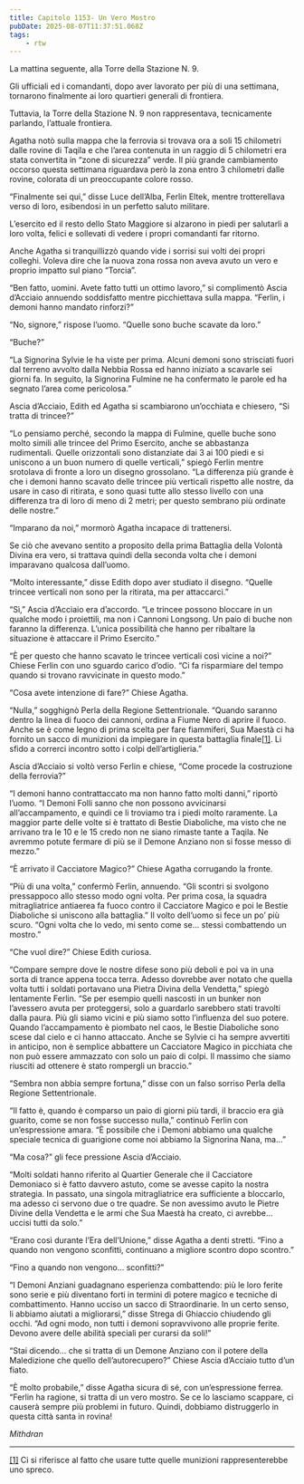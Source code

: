 ```yaml
---
title: Capitolo 1153- Un Vero Mostro
pubDate: 2025-08-07T11:37:51.068Z
tags:
    - rtw
---
```













La mattina seguente, alla Torre della Stazione N. 9.






Gli ufficiali ed i comandanti, dopo aver lavorato per più di una settimana, tornarono finalmente ai loro quartieri generali di frontiera.






Tuttavia, la Torre della Stazione N. 9 non rappresentava, tecnicamente parlando, l’attuale frontiera.






Agatha notò sulla mappa che la ferrovia si trovava ora a soli 15 chilometri dalle rovine di Taqila e che l’area contenuta in un raggio di 5 chilometri era stata convertita in “zone di sicurezza” verde. Il più grande cambiamento occorso questa settimana riguardava però la zona entro 3 chilometri dalle rovine, colorata di un preoccupante colore rosso.






“Finalmente sei qui,” disse Luce dell’Alba, Ferlin Eltek, mentre trotterellava verso di loro, esibendosi in un perfetto saluto militare.






L’esercito ed il resto dello Stato Maggiore si alzarono in piedi per salutarli a loro volta, felici e sollevati di vedere i propri comandanti far ritorno.






Anche Agatha si tranquillizzò quando vide i sorrisi sui volti dei propri colleghi. Voleva dire che la nuova zona rossa non aveva avuto un vero e proprio impatto sul piano “Torcia”.






“Ben fatto, uomini. Avete fatto tutti un ottimo lavoro,” si complimentò Ascia d’Acciaio annuendo soddisfatto mentre picchiettava sulla mappa. “Ferlin, i demoni hanno mandato rinforzi?”






“No, signore,” rispose l’uomo. “Quelle sono buche scavate da loro.”






“Buche?”






“La Signorina Sylvie le ha viste per prima. Alcuni demoni sono strisciati fuori dal terreno avvolto dalla Nebbia Rossa ed hanno iniziato a scavarle sei giorni fa. In seguito, la Signorina Fulmine ne ha confermato le parole ed ha segnato l’area come pericolosa.”






Ascia d’Acciaio, Edith ed Agatha si scambiarono un’occhiata e chiesero, “Si tratta di trincee?”






“Lo pensiamo perché, secondo la mappa di Fulmine, quelle buche sono molto simili alle trincee del Primo Esercito, anche se abbastanza rudimentali. Quelle orizzontali sono distanziate dai 3 ai 100 piedi e si uniscono a un buon numero di quelle verticali,” spiegò Ferlin mentre srotolava di fronte a loro un disegno grossolano. “La differenza più grande è che i demoni hanno scavato delle trincee più verticali rispetto alle nostre, da usare in caso di ritirata, e sono quasi tutte allo stesso livello con una differenza tra di loro di meno di 2 metri; per questo sembrano più ordinate delle nostre.”






“Imparano da noi,” mormorò Agatha incapace di trattenersi.






Se ciò che avevano sentito a proposito della prima Battaglia della Volontà Divina era vero, si trattava quindi della seconda volta che i demoni imparavano qualcosa dall’uomo.






“Molto interessante,” disse Edith dopo aver studiato il disegno. “Quelle trincee verticali non sono per la ritirata, ma per attaccarci.”






“Sì,” Ascia d’Acciaio era d’accordo. “Le trincee possono bloccare in un qualche modo i proiettili, ma non i Cannoni Longsong. Un paio di buche non faranno la differenza. L’unica possibilità che hanno per ribaltare la situazione è attaccare il Primo Esercito.”






“È per questo che hanno scavato le trincee verticali così vicine a noi?” Chiese Ferlin con uno sguardo carico d’odio. “Ci fa risparmiare del tempo quando si trovano ravvicinate in questo modo.”






“Cosa avete intenzione di fare?” Chiese Agatha.






“Nulla,” sogghignò Perla della Regione Settentrionale. “Quando saranno dentro la linea di fuoco dei cannoni, ordina a Fiume Nero di aprire il fuoco. Anche se è come legno di prima scelta per fare fiammiferi, Sua Maestà ci ha fornito un sacco di munizioni da impiegare in questa battaglia finale<a href="#_ftn1">[1]</a>. Li sfido a correrci incontro sotto i colpi dell’artiglieria.”






Ascia d’Acciaio si voltò verso Ferlin e chiese, “Come procede la costruzione della ferrovia?”






“I demoni hanno contrattaccato ma non hanno fatto molti danni,” riportò l’uomo. “I Demoni Folli sanno che non possono avvicinarsi all’accampamento, e quindi ce li troviamo tra i piedi molto raramente. La maggior parte delle volte si è trattato di Bestie Diaboliche, ma visto che ne arrivano tra le 10 e le 15 credo non ne siano rimaste tante a Taqila. Ne avremmo potute fermare di più se il Demone Anziano non si fosse messo di mezzo.”






“È arrivato il Cacciatore Magico?” Chiese Agatha corrugando la fronte.






“Più di una volta,” confermò Ferlin, annuendo. “Gli scontri si svolgono pressappoco allo stesso modo ogni volta. Per prima cosa, la squadra mitragliatrice antiaerea fa fuoco contro il Cacciatore Magico e poi le Bestie Diaboliche si uniscono alla battaglia.” Il volto dell’uomo si fece un po’ più scuro. “Ogni volta che lo vedo, mi sento come se… stessi combattendo un mostro.”






“Che vuol dire?” Chiese Edith curiosa.






“Compare sempre dove le nostre difese sono più deboli e poi va in una sorta di trance appena tocca terra. Adesso dovrebbe aver notato che quella volta tutti i soldati portavano una Pietra Divina della Vendetta,” spiegò lentamente Ferlin. “Se per esempio quelli nascosti in un bunker non l’avessero avuta per proteggersi, solo a guardarlo sarebbero stati travolti dalla paura. Più gli siamo vicini e più siamo sotto l’influenza del suo potere. Quando l’accampamento è piombato nel caos, le Bestie Diaboliche sono scese dal cielo e ci hanno attaccato. Anche se Sylvie ci ha sempre avvertiti in anticipo, non è semplice abbattere un Cacciatore Magico in picchiata che non può essere ammazzato con solo un paio di colpi. Il massimo che siamo riusciti ad ottenere è stato rompergli un braccio.”






“Sembra non abbia sempre fortuna,” disse con un falso sorriso Perla della Regione Settentrionale.






“Il fatto è, quando è comparso un paio di giorni più tardi, il braccio era già guarito, come se non fosse successo nulla,” continuò Ferlin con un’espressione amara. “È possibile che i Demoni abbiamo una qualche speciale tecnica di guarigione come noi abbiamo la Signorina Nana, ma…”






“Ma cosa?” gli fece pressione Ascia d’Acciaio.






“Molti soldati hanno riferito al Quartier Generale che il Cacciatore Demoniaco si è fatto davvero astuto, come se avesse capito la nostra strategia. In passato, una singola mitragliatrice era sufficiente a bloccarlo, ma adesso ci servono due o tre quadre. Se non avessimo avuto le Pietre Divine della Vendetta e le armi che Sua Maestà ha creato, ci avrebbe… uccisi tutti da solo.”






“Erano così durante l’Era dell’Unione,” disse Agatha a denti stretti. “Fino a quando non vengono sconfitti, continuano a migliore scontro dopo scontro.”






“Fino a quando non vengono… sconfitti?”






“I Demoni Anziani guadagnano esperienza combattendo: più le loro ferite sono serie e più diventano forti in termini di potere magico e tecniche di combattimento. Hanno ucciso un sacco di Straordinarie. In un certo senso, li abbiamo aiutati a migliorarsi,” disse Strega di Ghiaccio chiudendo gli occhi. “Ad ogni modo, non tutti i demoni sopravvivono alle proprie ferite. Devono avere delle abilità speciali per curarsi da soli!”






“Stai dicendo… che si tratta di un Demone Anziano con il potere della Maledizione che quello dell’autorecupero?” Chiese Ascia d’Acciaio tutto d’un fiato.






“È molto probabile,” disse Agatha sicura di sé, con un’espressione ferrea. “Ferlin ha ragione, si tratta di un vero mostro. Se ce lo lasciamo scappare, ci causerà sempre più problemi in futuro. Quindi, dobbiamo distruggerlo in questa città santa in rovina!






<em>Mithdran</em>




<!-- wp:separator -->
<hr class="wp-block-separator" />
<!-- /wp:separator -->




<a href="#_ftnref1">[1]</a> Ci si riferisce al fatto che usare tutte quelle munizioni rappresenterebbe uno spreco.


                                


                                




